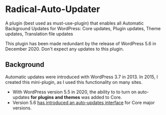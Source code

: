 # Radical-Auto-Updater

A plugin (best used as must-use-plugin) that enables all Automatic Background Updates for WordPress: Core updates, Plugin updates, Theme updates, Translation file updates

This plugin has been made redundant by the release of WordPress 5.6 in December 2020. Don't expect any updates to this plugin.

## Background

Automatic updates were introduced with WordPress 3.7 in 2013. In 2015, I created this mini-plugin, as I used this functionality on many sites.

- With WordPress version 5.5 in 2020, the ability to to turn on auto-updates **for plugins and themes** was added to Core. 
- Version 5.6 [has introduced an auto-updates interface](https://make.wordpress.org/core/2020/11/24/core-major-versions-auto-updates-ui-changes-in-wordpress-5-6-correction/) for Core major versions.
